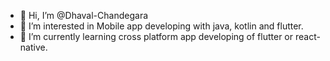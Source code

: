- 👋 Hi, I’m @Dhaval-Chandegara
- 👀 I’m interested in Mobile app developing with java, kotlin and flutter.
- 🌱 I’m currently learning cross platform app developing of flutter or react-native.

<!---
Dhaval-Chandegara/Dhaval-Chandegara is a ✨ special ✨ repository because its `README.md` (this file) appears on your GitHub profile.
You can click the Preview link to take a look at your changes.
--->
